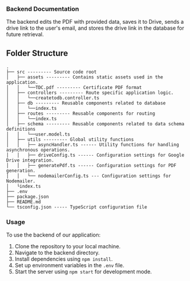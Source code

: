 ### Backend Documentation

The backend edits the PDF with provided data, saves it to Drive, sends a drive link to the user's email, and stores the drive link in the database for future retrieval.

## Folder Structure

```
.
├── src --------- Source code root
│   ├── assets --------- Contains static assets used in the application.
│   │   └──TDC.pdf --------- Certificate PDF format
│   ├── controllers --------- Route specific application logic.
│   │   └──createtodb.controller.ts
│   ├── db --------- Reusable components related to database
│   │   └──index.ts
│   ├── routes --------- Reusable components for routing
│   │   └──index.ts
│   ├── schema --------- Reusable components related to data schema definitions
│   │   └──user.model.ts
│   ├── utils --------- Global utility functions
│   │   ├── asyncHandler.ts ------ Utility functions for handling asynchronous operations.
│   │   ├── driveConfig.ts ------ Configuration settings for Google Drive integration.
│   │   ├── generatePdf.ts ------ Configuration settings for PDF generation.
│   │   └── nodemailerConfig.ts --- Configuration settings for Nodemailer.
│   └index.ts
├── .env
├── package.json
├── README.md
└── tsconfig.json ----- TypeScript configuration file
```


### Usage

To use the backend of our application:

1. Clone the repository to your local machine.
2. Navigate to the backend directory.
3. Install dependencies using `npm install`.
4. Set up environment variables in the `.env` file.
5. Start the server using `npm start` for development mode.
